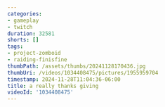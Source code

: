 ```yaml
---
categories:
- gameplay
- twitch
duration: 32581
shorts: []
tags:
- project-zomboid
- raiding-finisfine
thumbPath: /assets/thumbs/20241128170436.jpg
thumbUri: /videos/1034408475/pictures/1955959704
timestamp: 2024-11-28T11:04:36-06:00
title: a really thanks giving
videoId: '1034408475'
---
```

